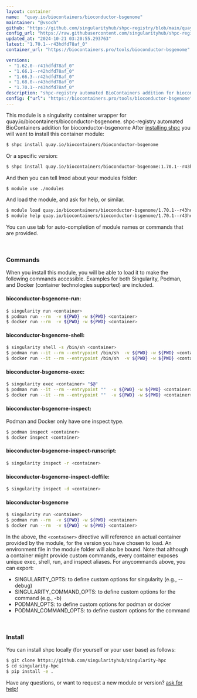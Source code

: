 ```yaml
---
layout: container
name:  "quay.io/biocontainers/bioconductor-bsgenome"
maintainer: "@vsoch"
github: "https://github.com/singularityhub/shpc-registry/blob/main/quay.io/biocontainers/bioconductor-bsgenome/container.yaml"
config_url: "https://raw.githubusercontent.com/singularityhub/shpc-registry/main/quay.io/biocontainers/bioconductor-bsgenome/container.yaml"
updated_at: "2024-10-21 03:20:55.293763"
latest: "1.70.1--r43hdfd78af_0"
container_url: "https://biocontainers.pro/tools/bioconductor-bsgenome"

versions:
 - "1.62.0--r41hdfd78af_0"
 - "1.66.1--r42hdfd78af_0"
 - "1.66.3--r42hdfd78af_0"
 - "1.68.0--r43hdfd78af_0"
 - "1.70.1--r43hdfd78af_0"
description: "shpc-registry automated BioContainers addition for bioconductor-bsgenome"
config: {"url": "https://biocontainers.pro/tools/bioconductor-bsgenome", "maintainer": "@vsoch", "description": "shpc-registry automated BioContainers addition for bioconductor-bsgenome", "latest": {"1.70.1--r43hdfd78af_0": "sha256:362141ff833323cb5ef33f5c6cade17ae07be1ae5c25768392d950e2a07a7879"}, "tags": {"1.62.0--r41hdfd78af_0": "sha256:bffb3c8a796fe6d90a2e396d3057ca8466d4665e65f0e00bdffdc1ce32efeaae", "1.66.1--r42hdfd78af_0": "sha256:7efb620cefb91478615f1e4764a04900667d15abcd92a50fd39cd3a84c2aaba7", "1.66.3--r42hdfd78af_0": "sha256:edea25c2b9860e0bb8cc7f96344574bfc46c9c19ece7cc028b0e077c3d9b3928", "1.68.0--r43hdfd78af_0": "sha256:d6199f425696411d019f67f280535057c0f051b8ad225a8ca6a7edf51d74d6e8", "1.70.1--r43hdfd78af_0": "sha256:362141ff833323cb5ef33f5c6cade17ae07be1ae5c25768392d950e2a07a7879"}, "docker": "quay.io/biocontainers/bioconductor-bsgenome"}
---
```


This module is a singularity container wrapper for quay.io/biocontainers/bioconductor-bsgenome.
shpc-registry automated BioContainers addition for bioconductor-bsgenome
After [installing shpc](#install) you will want to install this container module:


```bash
$ shpc install quay.io/biocontainers/bioconductor-bsgenome
```

Or a specific version:

```bash
$ shpc install quay.io/biocontainers/bioconductor-bsgenome:1.70.1--r43hdfd78af_0
```

And then you can tell lmod about your modules folder:

```bash
$ module use ./modules
```

And load the module, and ask for help, or similar.

```bash
$ module load quay.io/biocontainers/bioconductor-bsgenome/1.70.1--r43hdfd78af_0
$ module help quay.io/biocontainers/bioconductor-bsgenome/1.70.1--r43hdfd78af_0
```

You can use tab for auto-completion of module names or commands that are provided.

<br>

### Commands

When you install this module, you will be able to load it to make the following commands accessible.
Examples for both Singularity, Podman, and Docker (container technologies supported) are included.

#### bioconductor-bsgenome-run:

```bash
$ singularity run <container>
$ podman run --rm  -v ${PWD} -w ${PWD} <container>
$ docker run --rm  -v ${PWD} -w ${PWD} <container>
```

#### bioconductor-bsgenome-shell:

```bash
$ singularity shell -s /bin/sh <container>
$ podman run --it --rm --entrypoint /bin/sh  -v ${PWD} -w ${PWD} <container>
$ docker run --it --rm --entrypoint /bin/sh  -v ${PWD} -w ${PWD} <container>
```

#### bioconductor-bsgenome-exec:

```bash
$ singularity exec <container> "$@"
$ podman run --it --rm --entrypoint ""  -v ${PWD} -w ${PWD} <container> "$@"
$ docker run --it --rm --entrypoint ""  -v ${PWD} -w ${PWD} <container> "$@"
```

#### bioconductor-bsgenome-inspect:

Podman and Docker only have one inspect type.

```bash
$ podman inspect <container>
$ docker inspect <container>
```

#### bioconductor-bsgenome-inspect-runscript:

```bash
$ singularity inspect -r <container>
```

#### bioconductor-bsgenome-inspect-deffile:

```bash
$ singularity inspect -d <container>
```



#### bioconductor-bsgenome

```bash
$ singularity run <container>
$ podman run --rm  -v ${PWD} -w ${PWD} <container>
$ docker run --rm  -v ${PWD} -w ${PWD} <container>
```


In the above, the `<container>` directive will reference an actual container provided
by the module, for the version you have chosen to load. An environment file in the
module folder will also be bound. Note that although a container
might provide custom commands, every container exposes unique exec, shell, run, and
inspect aliases. For anycommands above, you can export:

 - SINGULARITY_OPTS: to define custom options for singularity (e.g., --debug)
 - SINGULARITY_COMMAND_OPTS: to define custom options for the command (e.g., -b)
 - PODMAN_OPTS: to define custom options for podman or docker
 - PODMAN_COMMAND_OPTS: to define custom options for the command

<br>

### Install

You can install shpc locally (for yourself or your user base) as follows:

```bash
$ git clone https://github.com/singularityhub/singularity-hpc
$ cd singularity-hpc
$ pip install -e .
```

Have any questions, or want to request a new module or version? [ask for help!](https://github.com/singularityhub/singularity-hpc/issues)